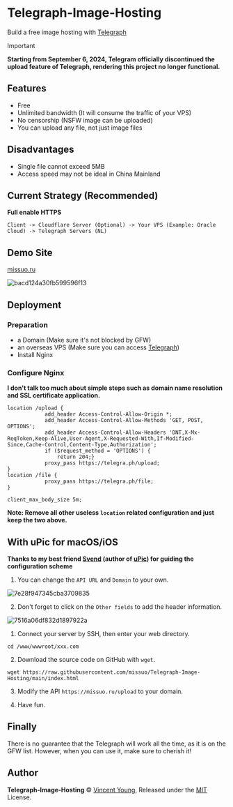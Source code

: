 <!--
 * @Author: Vincent Young
 * @Date: 2022-10-05 05:19:33
 * @LastEditors: Vincent Young
 * @LastEditTime: 2023-10-14 23:17:50
 * @FilePath: /Telegraph-Image-Hosting/README.md
 * @Telegram: https://t.me/missuo
 * 
 * Copyright © 2022 by Vincent, All Rights Reserved. 
-->
# Telegraph-Image-Hosting
Build a free image hosting with [Telegraph](https://telegra.ph)

> [!IMPORTANT]  
> **Starting from September 6, 2024, Telegram officially discontinued the upload feature of Telegraph, rendering this project no longer functional.**

## Features
- Free
- Unlimited bandwidth (It will consume the traffic of your VPS)
- No censorship (NSFW image can be uploaded)
- You can upload any file, not just image files

## Disadvantages
- Single file cannot exceed 5MB
- Access speed may not be ideal in China Mainland

## Current Strategy (Recommended)
**Full enable HTTPS**
```
Client -> Cloudflare Server (Optional) -> Your VPS (Example: Oracle Cloud) -> Telegraph Servers (NL) 
```
## Demo Site
[missuo.ru](https://missuo.ru)

![bacd124a30fb599596f13](https://missuo.ru/file/bacd124a30fb599596f13.png)

## Deployment
### Preparation
- a Domain (Make sure it's not blocked by GFW)
- an overseas VPS (Make sure you can access [Telegraph](https://telegra.ph))
- Install Nginx

### Configure Nginx
**I don't talk too much about simple steps such as domain name resolution and SSL certificate application.**
```
location /upload {
            add_header Access-Control-Allow-Origin *;
            add_header Access-Control-Allow-Methods 'GET, POST, OPTIONS';
            add_header Access-Control-Allow-Headers 'DNT,X-Mx-ReqToken,Keep-Alive,User-Agent,X-Requested-With,If-Modified-Since,Cache-Control,Content-Type,Authorization';
            if ($request_method = 'OPTIONS') {
                return 204;}
            proxy_pass https://telegra.ph/upload;
}
location /file {
            proxy_pass https://telegra.ph/file;
}

client_max_body_size 5m;
```
**Note: Remove all other useless `location` related configuration and just keep the two above.**


## With uPic for macOS/iOS
**Thanks to my best friend [Svend](https://github.com/gee1k) (author of [uPic](https://github.com/gee1k/uPic)) for guiding the configuration scheme**

1. You can change the `API URL` and `Domain` to your own.

![7e28f947345cba3709835](https://missuo.ru/file/7e28f947345cba3709835.png)

2. Don't forget to click on the `Other fields` to add the header information.

![7516a06df832d1897922a](https://missuo.ru/file/7516a06df832d1897922a.png)


1. Connect your server by SSH, then enter your web directory.
```shell
cd /www/wwwroot/xxx.com
```
2. Download the source code on GitHub with `wget`.
```shell
wget https://raw.githubusercontent.com/missuo/Telegraph-Image-Hosting/main/index.html
```
3. Modify the API `https://missuo.ru/upload` to your domain.

4. Have fun.

## Finally
There is no guarantee that the Telegraph will work all the time, as it is on the GFW list. However, when you can use it, make sure to cherish it!

## Author
**Telegraph-Image-Hosting** © [Vincent Young](https://github.com/missuo), Released under the [MIT](./LICENSE) License.<br>
